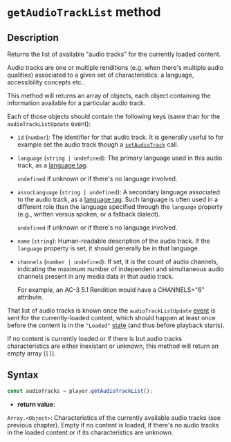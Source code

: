 # `getAudioTrackList` method

## Description

Returns the list of available "audio tracks" for the currently loaded content.

Audio tracks are one or multiple renditions (e.g. when there's multiple audio
qualities) associated to a given set of characteristics: a language,
accessibility concepts etc..

This method will returns an array of objects, each object containing the
information available for a particular audio track.

Each of those objects should contain the following keys (same than for the
`audioTrackListUpdate` event):

- `id` (`number`): The identifier for that audio track. It is generally useful
  to for example set the audio track though a [`setAudioTrack`](./setAudioTrack.md)
  call.

- `language` (`string | undefined`): The primary language used in this audio
  track, as a [language tag](https://datatracker.ietf.org/doc/html/rfc5646).

  `undefined` if unknown or if there's no language involved.

- `assocLanguage` (`string | undefined`): A secondary language associated to the
  audio track, as a [language tag](https://datatracker.ietf.org/doc/html/rfc5646).
  Such language is often used in a different role than the language specified
  through the `language` property (e.g., written versus spoken, or a fallback
  dialect).

  `undefined` if unknown or if there's no language involved.

- `name` (`string`): Human-readable description of the audio track.
  If the `language` property is set, it should generally be in that language.

- `channels` (`number | undefined`): If set, it is the count of audio channels,
  indicating the maximum number of independent and simultaneous audio channels
  present in any media data in that audio track.

  For example, an AC-3 5.1 Rendition would have a CHANNELS="6" attribute.

That list of audio tracks is known once the `audioTrackListUpdate`
[event](../Player_Events.md) is sent for the currently-loaded content, which
should happen at least once before the content is in the `"Loaded"`
[state](../Basic_Methods/getPlayerState.md) (and thus before playback starts).

If no content is currently loaded or if there is but audio tracks
characteristics are either inexistant or unknown, this method will return an
empty array (`[]`).

## Syntax

```js
const audioTracks = player.getAudioTrackList();
```

- **return value**:

`Array.<Object>`: Characteristics of the currently available audio tracks (see
previous chapter). Empty if no content is loaded, if there's no audio tracks in
the loaded content or if its characteristics are unknown.

